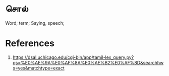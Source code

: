 # சொல்
Word; term; Saying, speech;

# References
1.  https://dsal.uchicago.edu/cgi-bin/app/tamil-lex_query.py?qs=%E0%AE%9A%E0%AF%8A%E0%AE%B2%E0%AF%8D&searchhws=yes&matchtype=exact